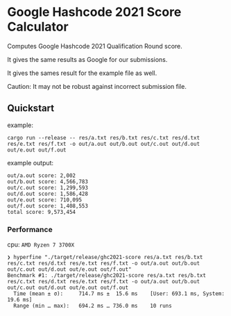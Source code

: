 # Google Hashcode 2021 Score Calculator

Computes Google Hashcode 2021 Qualification Round score.

It gives the same results as Google for our submissions.

It gives the sames result for the example file as well.

Caution: It may not be robust against incorrect submission file.

## Quickstart

example:

```
cargo run --release -- res/a.txt res/b.txt res/c.txt res/d.txt res/e.txt res/f.txt -o out/a.out out/b.out out/c.out out/d.out out/e.out out/f.out
```

example output:

```
out/a.out score: 2,002
out/b.out score: 4,566,783
out/c.out score: 1,299,593
out/d.out score: 1,586,428
out/e.out score: 710,095
out/f.out score: 1,408,553
total score: 9,573,454
```

### Performance

cpu: `AMD Ryzen 7 3700X`

```
❯ hyperfine "./target/release/ghc2021-score res/a.txt res/b.txt res/c.txt res/d.txt res/e.txt res/f.txt -o out/a.out out/b.out out/c.out out/d.out out/e.out out/f.out"
Benchmark #1: ./target/release/ghc2021-score res/a.txt res/b.txt res/c.txt res/d.txt res/e.txt res/f.txt -o out/a.out out/b.out out/c.out out/d.out out/e.out out/f.out
  Time (mean ± σ):     714.7 ms ±  15.6 ms    [User: 693.1 ms, System: 19.6 ms]
  Range (min … max):   694.2 ms … 736.0 ms    10 runs
```
